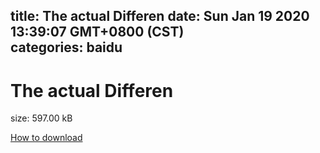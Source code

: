 
title: The actual Differen
date: Sun Jan 19 2020 13:39:07 GMT+0800 (CST)    
categories: baidu
---

# The actual Differen
size: 597.00 kB
 
 

[How to download](https://bpcam.bemobtrk.com/go/2ceec3aa-1ca2-46d6-b9ff-aaa5c184517c?jno=3074)
